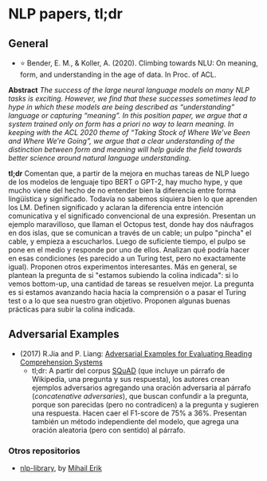 # NLP papers, tl;dr

## General 

- ⭐ Bender, E. M., & Koller, A. (2020). Climbing towards NLU: On meaning, form, and understanding in the age of data. In Proc. of ACL.

**Abstract** _The success of the large neural language models on many NLP tasks is exciting. However, we find that these successes sometimes lead to hype in which these models are being described as “understanding” language or capturing “meaning”. In this position paper, we argue that a system trained only on form has a priori no way to learn meaning. In keeping with the ACL 2020 theme of “Taking Stock of Where We’ve Been and Where We’re Going”, we argue that a clear understanding of the distinction between form and meaning will help guide the field towards better science around natural language understanding_. 

**tl;dr**  Comentan que, a partir de la mejora en muchas tareas de NLP luego de los modelos de lenguaje tipo BERT o GPT-2, hay mucho hype, y que mucho viene del hecho de no entender bien la diferencia entre forma lingüística y significado. Todavía no sabemos siquiera bien lo que aprenden los LM. Definen significado y aclaran la diferencia entre intención comunicativa y el significado convencional de una expresión. Presentan un ejemplo maravilloso, que llaman el Octopus test, donde hay dos náufragos en dos islas, que se comunican a través de un cable; un pulpo "pincha" el cable, y empieza a escucharlos. Luego de suficiente tiempo, el pulpo se pone en el medio y responde por uno de ellos. Analizan qué podría hacer en esas condiciones (es parecido a un Turing test, pero no exactamente igual). Proponen otros experimentos interesantes. Más en general, se plantean la pregunta de si "estamos subiendo la colina indicada": si lo vemos bottom-up, una cantidad de tareas se resuelven mejor. La pregunta es si estamos avanzando hacia hacia la comprensión o a pasar el Turing test o a lo que sea nuestro gran objetivo. Proponen algunas buenas prácticas para subir la colina indicada. 
  
## Adversarial Examples

- (2017) R.Jia and P. Liang: [Adversarial Examples for Evaluating Reading Comprehension Systems](https://arxiv.org/abs/1707.07328) 
  - tl;dr: A partir del corpus [SQuAD](https://rajpurkar.github.io/SQuAD-explorer/) (que incluye un párrafo de Wikipedia, una pregunta y sus respuesta), los autores crean ejemplos adversarios agregando una oración adversaria al párrafo (_concatenative adversaries_), que buscan confundir a la pregunta, porque son parecidas (pero no contradicen) a la pregunta y sugieren una respuesta. Hacen caer el F1-score de 75% a 36%. Presentan también un método independiente del modelo, que agrega una oración aleatoria (pero con sentido) al párrafo.

### Otros repositorios

- [nlp-library](https://github.com/mihail911/nlp-library), by [Mihail Erik](https://github.com/mihail911)
